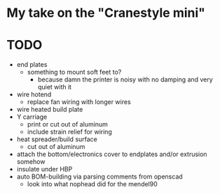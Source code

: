 # My take on the "Cranestyle mini"

# TODO
* end plates
  * something to mount soft feet to?
    * because damn the printer is noisy with no damping and very quiet with it
* wire hotend
  * replace fan wiring with longer wires
* wire heated build plate
* Y carriage
  * print or cut out of aluminum
  * include strain relief for wiring
* heat spreader/build surface
  * cut out of aluminum
* attach the bottom/electronics cover to endplates and/or extrusion somehow
* insulate under HBP
* auto BOM-building via parsing comments from openscad
  * look into what nophead did for the mendel90
